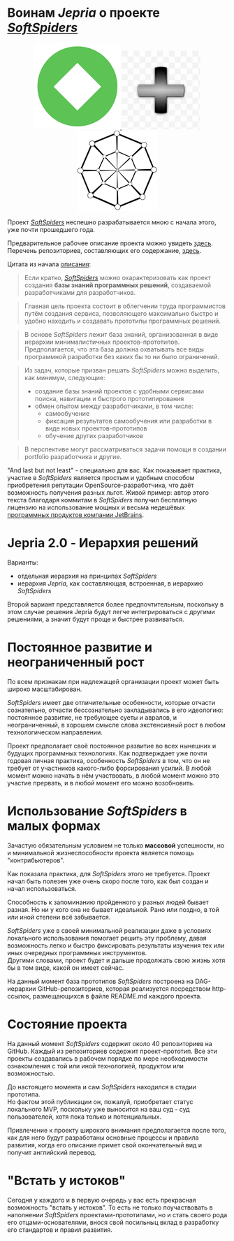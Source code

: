 # Воинам *Jepria* о проекте *[SoftSpiders](https://github.com/softspider)*

<p align="center">
  <a href="https://github.com/Jepria">
    <img src="./images/jepria-logo-85.png" />
  </a>
  <img src="./images/plus-3d-80.jpg" />
  <a href="https://github.com/softspider">
    <img src="./images/sslogo-from-github-40.png" />
  </a>
</p>

Проект *[SoftSpiders](https://github.com/softspider)* неспешно разрабатывается мною с начала этого, уже почти прошедшего года.

Предварительное рабочее описание проекта можно увидеть [здесь](https://github.com/softspider/softspiders).  
Перечень репозиториев, составляющих его содержание, [здесь](https://github.com/softspider?tab=repositories). 

Цитата из начала [описания](https://github.com/softspider/softspiders):

> Если кратко, *[SoftSpiders](https://github.com/softspider)* можно охарактеризовать как проект создания **базы знаний
программных решений**, создаваемой разработчиками для разработчиков.  

>Главная цель проекта состоит в облегчении труда программистов путём создания сервиса, позволяющего максимально быстро и
удобно находить и создавать прототипы программных решений.  

>В основе *SoftSpiders* лежит база знаний, организованная в виде иерархии минималистичных проектов-прототипов.
Предполагается, что эта база должна охватывать все виды программной разработки без каких бы то ни было ограничений. 

>Из задач, которые призван решать *SoftSpiders* можно выделить, как минимум, следующие:  
>- создание базы знаний проектов с удобными сервисами поиска, навигации и быстрого прототипирования
>- обмен опытом между разработчиками, в том числе:
>   - самообучение
>   - фиксация результатов самообучения или разработки в виде новых проектов-прототипов    
>   - обучение других разработчиков
    
>В перспективе могут рассматриваться задачи помощи в создании portfolio разработчика и другие.    

"And last but not least" - специально для вас. Как показывает практика, участие в *SoftSpiders* является простым и удобным
способом приобретения репутации OpenSource-разработчика, что даёт возможность получения разных льгот.
Живой пример: автор этого текста благодаря коммитам в *SoftSpiders* получил бесплатную лицензию на использование мощных
и весьма недешёвых [программных продуктов компании JetBrains](https://www.jetbrains.com/ru-ru/products.html).

# Jepria 2.0 - Иерархия решений

Варианты:
- отдельная иерархия на принципах *SoftSpiders*
- иерархия *Jepria*, как составляющая, встроенная, в иерархию *SoftSpiders*

Второй вариант представляется более предпочтительным, поскольку в этом случае решения Jepria будут легче интегрироваться
с другими решениями, а значит будут проще и быстрее развиваться.

# Постоянное развитие и неограниченный рост 

По всем признакам при надлежащей организации проект может быть широко масштабирован. 

*SoftSpiders* имеет две отличительные особенности, которые отчасти сознательно, отчасти бессознательно закладывались в его
идеологию: постоянное развитие, не требующее суеты и авралов, и неограниченный, в хорошем смысле слова экстенсивный рост
в любом технологическом направлении. 

Проект предполагает своё постоянное развитие во всех нынешних и будущих программных технологиях.
Как подтверждает уже почти годовая личная практика, особенность *SoftSpiders* в том, что он не требует от участников
какого-либо форсирования усилий. В любой момент можно начать в нём участвовать, в любой момент можно это участие
прервать, и в любой момент его можно возобновить.


# Использование *SoftSpiders* в малых формах

Зачастую обязательным условием не только **массовой** успешности, но и минимальной жизнеспособности проекта является
помощь "контрибьютеров".

Как показала практика, для *SoftSpiders* этого не требуется. Проект начал быть полезен уже очень скоро после того,
как был создан и начал использоваться.

Способность к запоминанию пройденного у разных людей бывает разная. Но ни у кого она не бывает идеальной. Рано или
поздно, в той или иной степени всё забывается.

*SoftSpiders* уже в своей минимальной реализации даже в условиях локального использования помогает решить эту проблему,
давая возможность легко и быстро фиксировать результаты изучения тех или иных очередных программных инструментов.  
Другими словами, проект будет и дальше продолжать свою жизнь хотя бы в том виде, какой он имеет сейчас.
 
На данный момент база прототипов *SoftSpiders* построена на DAG-иерархии GitHub-репозиториев, которая реализуется
посредством http-ссылок, размещающихся в файле README.md каждого проекта. 


# Состояние проекта

На данный момент *SoftSpiders* содержит около 40 репозиториев на GitHub. Каждый из репозиториев содержит проект-прототип.
Все эти проекты создавались в рабочем порядке по мере необходимости ознакомления с той или иной технологией, продуктом
или возможностью.

До настоящего момента и сам *SoftSpiders* находился в стадии прототипа.  
Но фактом этой публикации он, пожалуй, приобретает статус  локального MVP, поскольку уже выносится на ваш суд - суд
пользователей, хотя пока только и потенциальных.

Привлечение к проекту широкого внимания предполагается после того, как для него будут разработаны основные процессы и
правила развития, когда его описание примет свой окончательный вид и получит английский перевод.


# "Встать у истоков" 

Сегодня у каждого и в первую очередь  у вас есть прекрасная возможность "встать у истоков". То есть не только
поучаствовать в
наполнении *SoftSpiders* проектами-прототипами, но и стать своего рода его отцами-основателями, внося свой посильныц
вклад в разработку его стандартов и правил развития.
